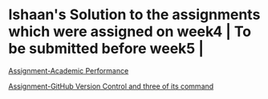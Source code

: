 # Ishaan's Solution to the assignments which were assigned on week4  | To be submitted before week5 |

[Assignment-Academic Performance](https://ishaan-s1.github.io/1906057_CSL3403_week4/academicperformance.html)

[Assignment-GitHub Version Control and three of its command](https://ishaan-s1.github.io/1906057_CSL3403_week4/folder1/versioncontrol.html)


